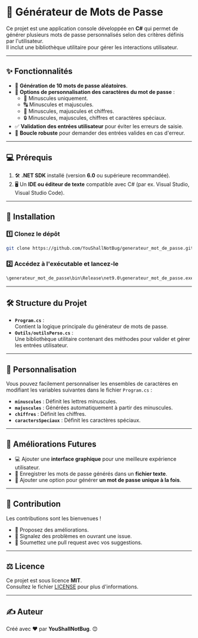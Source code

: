 
# 🎯 **Générateur de Mots de Passe**  
Ce projet est une application console développée en **C#** qui permet de générer plusieurs mots de passe personnalisés selon des critères définis par l'utilisateur.  
Il inclut une bibliothèque utilitaire pour gérer les interactions utilisateur.  

---

## ✨ **Fonctionnalités**  
- 🔑 **Génération de 10 mots de passe aléatoires**.  
- 🎨 **Options de personnalisation des caractères du mot de passe** :  
  - 🔡 Minuscules uniquement.  
  - 🔠 Minuscules et majuscules.  
  - 🔢 Minuscules, majuscules et chiffres.  
  - 🔒 Minuscules, majuscules, chiffres et caractères spéciaux.  
- ✅ **Validation des entrées utilisateur** pour éviter les erreurs de saisie.  
- 🔄 **Boucle robuste** pour demander des entrées valides en cas d'erreur.  

---

## 💻 **Prérequis**  
1. 🛠️ **.NET SDK** installé (version **6.0** ou supérieure recommandée).  
2. 🖥️ Un **IDE ou éditeur de texte** compatible avec C# (par ex. Visual Studio, Visual Studio Code).  

---

## 🚀 **Installation**  

### 1️⃣ Clonez le dépôt  
```bash
git clone https://github.com/YouShallNotBug/generateur_mot_de_passe.git
```  

### 2️⃣ Accédez à l'exécutable et lancez-le  
```bash
\generateur_mot_de_passe\bin\Release\net9.0\generateur_mot_de_passe.exe
```  

---

## 🛠️ **Structure du Projet**  

- **`Program.cs`** :  
  Contient la logique principale du générateur de mots de passe.  
- **`Outils/outilsPerso.cs`** :  
  Une bibliothèque utilitaire contenant des méthodes pour valider et gérer les entrées utilisateur.  

---

## 🎨 **Personnalisation**  

Vous pouvez facilement personnaliser les ensembles de caractères en modifiant les variables suivantes dans le fichier `Program.cs` :  
- **`minuscules`** : Définit les lettres minuscules.  
- **`majuscules`** : Générées automatiquement à partir des minuscules.  
- **`chiffres`** : Définit les chiffres.  
- **`caractersSpeciaux`** : Définit les caractères spéciaux.  

---

## 🌟 **Améliorations Futures**  
- 💻 Ajouter une **interface graphique** pour une meilleure expérience utilisateur.  
- 💾 Enregistrer les mots de passe générés dans un **fichier texte**.  
- 🎯 Ajouter une option pour générer **un mot de passe unique à la fois**.  

---

## 🤝 **Contribution**  

Les contributions sont les bienvenues !  
- 🔧 Proposez des améliorations.  
- 🐞 Signalez des problèmes en ouvrant une issue.  
- 📨 Soumettez une pull request avec vos suggestions.  

---

## ⚖️ **Licence**  

Ce projet est sous licence **MIT**.  
Consultez le fichier [LICENSE](LICENSE) pour plus d'informations.  

---

## ✍️ **Auteur**  

Créé avec ❤️ par **YouShallNotBug**. 😊  
